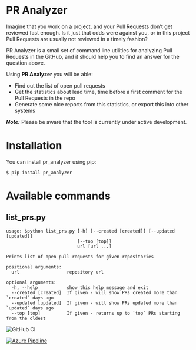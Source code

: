 # PR Analyzer
Imagine that you work on a project, and your Pull Requests don't get reviewed fast enough. Is it just that odds were
against you, or in this project Pull Requests are usually not reviewed in a timely fashion?

PR Analyzer is a small set of command line utilities for analyzing Pull Requests in the GitHub, and it should help you
to find an answer for the question above.

Using **PR Analyzer** you will be able:
  -  Find out the list of open pull requests
  -  Get the statistics about lead time, time before a first comment for the Pull Requests in the repo
  -  Generate some nice reports from this statistics, or export this into other systems
  
***Note:*** Please be aware that the tool is currently under active development.

# Installation
You can install pr_analyzer using pip:
```
$ pip install pr_analyzer
```

# Available commands
## list_prs.py

```
usage: $python list_prs.py [-h] [--created [created]] [--updated [updated]]
                           [--top [top]]
                           url [url ...]

Prints list of open pull requests for given repositories

positional arguments:
  url                  repository url

optional arguments:
  -h, --help           show this help message and exit
  --created [created]  If given - will show PRs created more than `created` days ago
  --updated [updated]  If given - will show PRs updated more than `updated` days ago
  --top [top]          If given - returns up to `top` PRs starting from the oldest
```

![GitHub CI](https://github.com/senpay/pr_analyzer/workflows/ci/badge.svg)
  
 
[![Azure Pipeline](https://apushkarev.visualstudio.com/pr%20analyzer/_apis/build/status/Alex%20Pushkarev%20CI-Python%20package-CI)](https://apushkarev.visualstudio.com/pr%20analyzer/_build/latest?definitionId=2)
